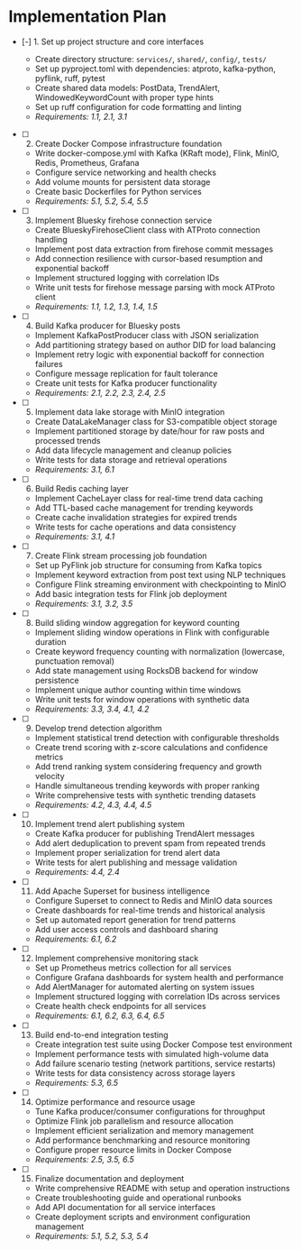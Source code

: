 # Implementation Plan

- [-] 1. Set up project structure and core interfaces


  - Create directory structure: `services/`, `shared/`, `config/`, `tests/`
  - Set up pyproject.toml with dependencies: atproto, kafka-python, pyflink, ruff, pytest
  - Create shared data models: PostData, TrendAlert, WindowedKeywordCount with proper type hints
  - Set up ruff configuration for code formatting and linting
  - _Requirements: 1.1, 2.1, 3.1_

- [ ] 2. Create Docker Compose infrastructure foundation
  - Write docker-compose.yml with Kafka (KRaft mode), Flink, MinIO, Redis, Prometheus, Grafana
  - Configure service networking and health checks
  - Add volume mounts for persistent data storage
  - Create basic Dockerfiles for Python services
  - _Requirements: 5.1, 5.2, 5.4, 5.5_

- [ ] 3. Implement Bluesky firehose connection service
  - Create BlueskyFirehoseClient class with ATProto connection handling
  - Implement post data extraction from firehose commit messages
  - Add connection resilience with cursor-based resumption and exponential backoff
  - Implement structured logging with correlation IDs
  - Write unit tests for firehose message parsing with mock ATProto client
  - _Requirements: 1.1, 1.2, 1.3, 1.4, 1.5_

- [ ] 4. Build Kafka producer for Bluesky posts
  - Implement KafkaPostProducer class with JSON serialization
  - Add partitioning strategy based on author DID for load balancing
  - Implement retry logic with exponential backoff for connection failures
  - Configure message replication for fault tolerance
  - Create unit tests for Kafka producer functionality
  - _Requirements: 2.1, 2.2, 2.3, 2.4, 2.5_

- [ ] 5. Implement data lake storage with MinIO integration
  - Create DataLakeManager class for S3-compatible object storage
  - Implement partitioned storage by date/hour for raw posts and processed trends
  - Add data lifecycle management and cleanup policies
  - Write tests for data storage and retrieval operations
  - _Requirements: 3.1, 6.1_

- [ ] 6. Build Redis caching layer
  - Implement CacheLayer class for real-time trend data caching
  - Add TTL-based cache management for trending keywords
  - Create cache invalidation strategies for expired trends
  - Write tests for cache operations and data consistency
  - _Requirements: 3.1, 4.1_

- [ ] 7. Create Flink stream processing job foundation
  - Set up PyFlink job structure for consuming from Kafka topics
  - Implement keyword extraction from post text using NLP techniques
  - Configure Flink streaming environment with checkpointing to MinIO
  - Add basic integration tests for Flink job deployment
  - _Requirements: 3.1, 3.2, 3.5_

- [ ] 8. Build sliding window aggregation for keyword counting
  - Implement sliding window operations in Flink with configurable duration
  - Create keyword frequency counting with normalization (lowercase, punctuation removal)
  - Add state management using RocksDB backend for window persistence
  - Implement unique author counting within time windows
  - Write unit tests for window operations with synthetic data
  - _Requirements: 3.3, 3.4, 4.1, 4.2_

- [ ] 9. Develop trend detection algorithm
  - Implement statistical trend detection with configurable thresholds
  - Create trend scoring with z-score calculations and confidence metrics
  - Add trend ranking system considering frequency and growth velocity
  - Handle simultaneous trending keywords with proper ranking
  - Write comprehensive tests with synthetic trending datasets
  - _Requirements: 4.2, 4.3, 4.4, 4.5_

- [ ] 10. Implement trend alert publishing system
  - Create Kafka producer for publishing TrendAlert messages
  - Add alert deduplication to prevent spam from repeated trends
  - Implement proper serialization for trend alert data
  - Write tests for alert publishing and message validation
  - _Requirements: 4.4, 2.4_

- [ ] 11. Add Apache Superset for business intelligence
  - Configure Superset to connect to Redis and MinIO data sources
  - Create dashboards for real-time trends and historical analysis
  - Set up automated report generation for trend patterns
  - Add user access controls and dashboard sharing
  - _Requirements: 6.1, 6.2_

- [ ] 12. Implement comprehensive monitoring stack
  - Set up Prometheus metrics collection for all services
  - Configure Grafana dashboards for system health and performance
  - Add AlertManager for automated alerting on system issues
  - Implement structured logging with correlation IDs across services
  - Create health check endpoints for all services
  - _Requirements: 6.1, 6.2, 6.3, 6.4, 6.5_

- [ ] 13. Build end-to-end integration testing
  - Create integration test suite using Docker Compose test environment
  - Implement performance tests with simulated high-volume data
  - Add failure scenario testing (network partitions, service restarts)
  - Write tests for data consistency across storage layers
  - _Requirements: 5.3, 6.5_

- [ ] 14. Optimize performance and resource usage
  - Tune Kafka producer/consumer configurations for throughput
  - Optimize Flink job parallelism and resource allocation
  - Implement efficient serialization and memory management
  - Add performance benchmarking and resource monitoring
  - Configure proper resource limits in Docker Compose
  - _Requirements: 2.5, 3.5, 6.5_

- [ ] 15. Finalize documentation and deployment
  - Write comprehensive README with setup and operation instructions
  - Create troubleshooting guide and operational runbooks
  - Add API documentation for all service interfaces
  - Create deployment scripts and environment configuration management
  - _Requirements: 5.1, 5.2, 5.3, 5.4_